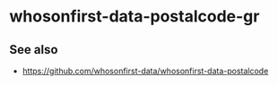 # whosonfirst-data-postalcode-gr

## See also

* https://github.com/whosonfirst-data/whosonfirst-data-postalcode
